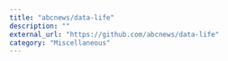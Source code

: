 ```yaml
---
title: "abcnews/data-life"
description: ""
external_url: "https://github.com/abcnews/data-life"
category: "Miscellaneous"
---
```


